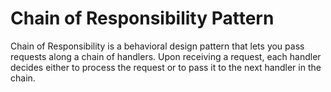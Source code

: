 # Chain of Responsibility Pattern

Chain of Responsibility is a behavioral design pattern that lets you pass requests along a chain of handlers. Upon receiving a request, each handler decides either to process the request or to pass it to the next handler in the chain.


